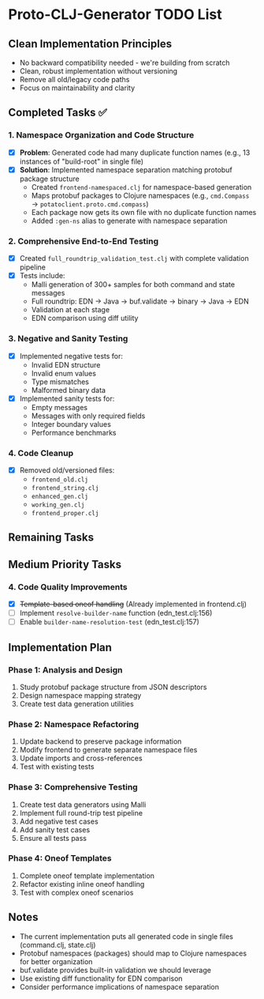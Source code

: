 # Proto-CLJ-Generator TODO List

## Clean Implementation Principles
- No backward compatibility needed - we're building from scratch
- Clean, robust implementation without versioning
- Remove all old/legacy code paths
- Focus on maintainability and clarity

## Completed Tasks ✅

### 1. Namespace Organization and Code Structure
- [x] **Problem**: Generated code had many duplicate function names (e.g., 13 instances of "build-root" in single file)
- [x] **Solution**: Implemented namespace separation matching protobuf package structure
  - Created `frontend-namespaced.clj` for namespace-based generation
  - Maps protobuf packages to Clojure namespaces (e.g., `cmd.Compass` → `potatoclient.proto.cmd.compass`)
  - Each package now gets its own file with no duplicate function names
  - Added `:gen-ns` alias to generate with namespace separation

### 2. Comprehensive End-to-End Testing
- [x] Created `full_roundtrip_validation_test.clj` with complete validation pipeline
- [x] Tests include:
  - Malli generation of 300+ samples for both command and state messages
  - Full roundtrip: EDN → Java → buf.validate → binary → Java → EDN
  - Validation at each stage
  - EDN comparison using diff utility

### 3. Negative and Sanity Testing
- [x] Implemented negative tests for:
  - Invalid EDN structure
  - Invalid enum values
  - Type mismatches
  - Malformed binary data
- [x] Implemented sanity tests for:
  - Empty messages
  - Messages with only required fields
  - Integer boundary values
  - Performance benchmarks

### 4. Code Cleanup
- [x] Removed old/versioned files:
  - `frontend_old.clj`
  - `frontend_string.clj`
  - `enhanced_gen.clj`
  - `working_gen.clj`
  - `frontend_proper.clj`

## Remaining Tasks

## Medium Priority Tasks

### 4. Code Quality Improvements
- [x] ~~Template-based oneof handling~~ (Already implemented in frontend.clj)
- [ ] Implement `resolve-builder-name` function (edn_test.clj:156)
- [ ] Enable `builder-name-resolution-test` (edn_test.clj:157)

## Implementation Plan

### Phase 1: Analysis and Design
1. Study protobuf package structure from JSON descriptors
2. Design namespace mapping strategy
3. Create test data generation utilities

### Phase 2: Namespace Refactoring
1. Update backend to preserve package information
2. Modify frontend to generate separate namespace files
3. Update imports and cross-references
4. Test with existing tests

### Phase 3: Comprehensive Testing
1. Create test data generators using Malli
2. Implement full round-trip test pipeline
3. Add negative test cases
4. Add sanity test cases
5. Ensure all tests pass

### Phase 4: Oneof Templates
1. Complete oneof template implementation
2. Refactor existing inline oneof handling
3. Test with complex oneof scenarios

## Notes

- The current implementation puts all generated code in single files (command.clj, state.clj)
- Protobuf namespaces (packages) should map to Clojure namespaces for better organization
- buf.validate provides built-in validation we should leverage
- Use existing diff functionality for EDN comparison
- Consider performance implications of namespace separation